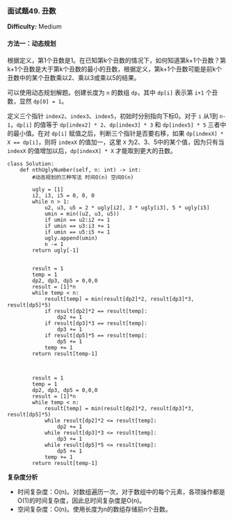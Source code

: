 ### 面试题49. 丑数

**Difficulty:** Medium

#### 方法一：动态规划

根据定义，第1个丑数是1。在已知第k个丑数的情况下，如何知道第k+1个丑数？第k+1个丑数是大于第k个丑数的最小的丑数，根据定义，第k+1个丑数可能是前k个丑数中的某个丑数乘以2、乘以3或乘以5的结果。

可以使用动态规划解题。创建长度为 `n` 的数组 `dp`，其中 `dp[i]` 表示第 `i+1` 个丑数，显然 `dp[0] = 1`。

定义三个指针 `index2`、`index3`、`index5`，初始时分别指向下标0。对于 `i` 从1到 `n-1`，`dp[i]` 的值等于 `dp[index2] * 2`、`dp[index3] * 3` 和 `dp[index5] * 5` 三者中的最小值。在对 `dp[i]` 赋值之后，判断三个指针是否要右移，如果 `dp[indexX] * X == dp[i]`，则将 `indexX` 的值加一，这里 `X` 为2、3、5中的某个值，因为只有当 `indexX` 的值增加以后，`dp[indexX] * X` 才能取到更大的丑数。

```
class Solution:
    def nthUglyNumber(self, n: int) -> int:
        #动态规划的三种写法 时间O(n) 空间O(n)
        
        ugly = [1]
        i2, i3, i5 = 0, 0, 0
        while n > 1:
            u2, u3, u5 = 2 * ugly[i2], 3 * ugly[i3], 5 * ugly[i5]
            umin = min((u2, u3, u5))
            if umin == u2:i2 += 1
            if umin == u3:i3 += 1
            if umin == u5:i5 += 1
            ugly.append(umin)
            n -= 1
        return ugly[-1]


        result = 1
        temp = 1
        dp2, dp3, dp5 = 0,0,0
        result = [1]*n
        while temp < n:
            result[temp] = min(result[dp2]*2, result[dp3]*3, result[dp5]*5)
            if result[dp2]*2 == result[temp]:
                dp2 += 1
            if result[dp3]*3 == result[temp]:
                dp3 += 1
            if result[dp5]*5 == result[temp]:
                dp5 += 1
            temp += 1
        return result[temp-1]



        result = 1
        temp = 1
        dp2, dp3, dp5 = 0,0,0
        result = [1]*n
        while temp < n:
            result[temp] = min(result[dp2]*2, result[dp3]*3, result[dp5]*5)
            while result[dp2]*2 <= result[temp]:
                dp2 += 1
            while result[dp3]*3 <= result[temp]:
                dp3 += 1          
            while result[dp5]*5 <= result[temp]:
                dp5 += 1
            temp += 1
        return result[temp-1]

```

**复杂度分析**

- 时间复杂度：O(n)。对数组遍历一次，对于数组中的每个元素，各项操作都是O(1)的时间复杂度，因此总时间复杂度是O(n)。
- 空间复杂度：O(n)。使用长度为n的数组存储前n个丑数。